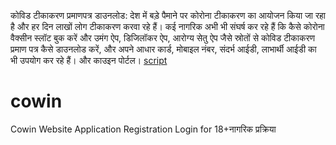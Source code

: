 कोविड टीकाकरण प्रमाणपत्र डाउनलोड: देश में बड़े पैमाने पर कोरोना टीकाकरण का आयोजन किया जा रहा है और हर दिन लाखों लोग टीकाकरण करवा रहे हैं। कई नागरिक अभी भी संघर्ष कर रहे हैं कि कैसे कोरोना वैक्सीन स्लॉट बुक करें और उमंग ऐप, डिजिलॉकर ऐप, आरोग्य सेतु ऐप जैसे स्रोतों से कोविड टीकाकरण प्रमाण पत्र कैसे डाउनलोड करें, और अपने आधार कार्ड, मोबाइल नंबर, संदर्भ आईडी, लाभार्थी आईडी का भी उपयोग कर रहे हैं। और काउइन पोर्टल।  <a rel="nofollow" href="http://www.tejabp.com/">script</a>

# cowin
Cowin Website Application Registration Login for 18+नागरिक प्रक्रिया

